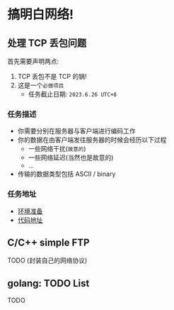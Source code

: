 # 搞明白网络!

## 处理 TCP 丢包问题
首先需要声明两点:
1. TCP 丢包不是 TCP 的锅!
2. 这是一个`必做项目`
    - 任务截止日期: `2023.6.26 UTC+8`

### 任务描述
- 你需要分别在服务器与客户端进行编码工作
- 你的数据在由客户端发往服务器的时候会经历以下过程
  - 一些网络干扰(`故意的`)
  - 一些网络延迟(当然也是故意的)
  - ...
- 传输的数据类型包括 ASCII / binary

### 任务地址
- [环境准备](https://github.com/xiyou-linuxer/Exercise#:~:text=%E5%90%88%E5%B9%B6%E5%85%A5%E4%B8%BB%E5%88%86%E6%94%AF%EF%BC%8E-,TCP%20%E9%83%A8%E5%88%86,-%E5%A6%82%E6%9E%9C%E4%BD%A0%E7%9A%84%20Ubuntu)
- [代码地址](https://github.com/xiyou-linuxer/Exercise/tree/main/Network)



## C/C++ simple FTP
TODO
(封装自己的网络协议)

## golang: TODO List
TODO
